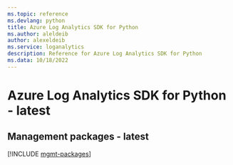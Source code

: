 ```yaml
---
ms.topic: reference
ms.devlang: python
title: Azure Log Analytics SDK for Python
ms.author: aleldeib
author: alexeldeib
ms.service: loganalytics
description: Reference for Azure Log Analytics SDK for Python
ms.data: 10/18/2022
---
```

# Azure Log Analytics SDK for Python - latest

## Management packages - latest
[!INCLUDE [mgmt-packages](log-analytics-mgmt-index.md)]